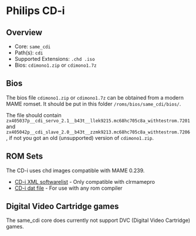 # Philips CD-i

## Overview

- Core: `same_cdi`
- Path(s): `cdi`
- Supported Extensions: `.chd .iso`
- Bios: `cdimono1.zip` or `cdimono1.7z`

## Bios

The bios file `cdimono1.zip` or `cdimono1.7z` can be obtained from a modern MAME romset.
It should be put in this folder `/roms/bios/same_cdi/bios/`.

The file should contain `zx405037p__cdi_servo_2.1__b43t__llek9215.mc68hc705c8a_withtestrom.7201` and `zx405042p__cdi_slave_2.0__b43t__zzmk9213.mc68hc705c8a_withtestrom.7206`, if not you got an old (unsupported) version of `cdimono1.zip`.

## ROM Sets

The CD-i uses chd images compatible with MAME 0.239. 

- [CD-i XML softwarelist](https://raw.githubusercontent.com/mamedev/mame/mame0239/hash/cdi.xml) - Only compatible with clrmamepro
- [CD-i dat file](resources/dats/cdi.dat) - For use with any rom compiler

## Digital Video Cartridge games

The same_cdi core does currently not support DVC (Digital Video Cartridge) games.
